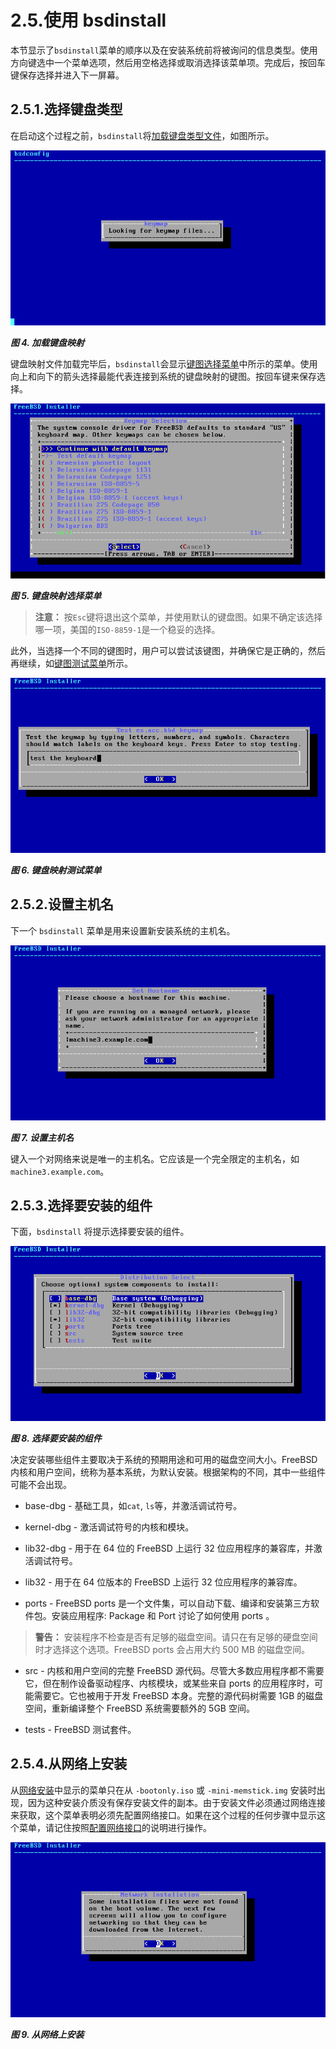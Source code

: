 # 2.5.使用 bsdinstall

本节显示了`bsdinstall`菜单的顺序以及在安装系统前将被询问的信息类型。使用方向键选中一个菜单选项，然后用空格选择或取消选择该菜单项。完成后，按回车键保存选择并进入下一屏幕。

## 2.5.1.选择键盘类型

在启动这个过程之前，`bsdinstall`将[加载键盘类型文件](https://docs.freebsd.org/en/books/handbook/bsdinstall/#bsdinstall-keymap-loading)，如图所示。

![](../.gitbook/assets/4.png)

***图 4. 加载键盘映射***

键盘映射文件加载完毕后，`bsdinstall`会显示[键图选择菜单](https://docs.freebsd.org/en/books/handbook/bsdinstall/#bsdinstall-keymap-10)中所示的菜单。使用向上和向下的箭头选择最能代表连接到系统的键盘映射的键图。按回车键来保存选择。

![](../.gitbook/assets/5.png)

***图 5. 键盘映射选择菜单***

>**注意：**
>按`Esc`键将退出这个菜单，并使用默认的键盘图。如果不确定该选择哪一项，美国的`ISO-8859-1`是一个稳妥的选择。

此外，当选择一个不同的键图时，用户可以尝试该键图，并确保它是正确的，然后再继续，如[键图测试菜单](https://docs.freebsd.org/en/books/handbook/bsdinstall/#bsdinstall-keymap-testing)所示。

![](../.gitbook/assets/6.png)

***图 6. 键盘映射测试菜单***

## 2.5.2.设置主机名

下一个 `bsdinstall` 菜单是用来设置新安装系统的主机名。

![](../.gitbook/assets/7.png)

***图 7. 设置主机名***

键入一个对网络来说是唯一的主机名。它应该是一个完全限定的主机名，如`machine3.example.com`。

## 2.5.3.选择要安装的组件

下面，`bsdinstall` 将提示选择要安装的组件。

![](../.gitbook/assets/8.png)

***图 8. 选择要安装的组件***

决定安装哪些组件主要取决于系统的预期用途和可用的磁盘空间大小。FreeBSD 内核和用户空间，统称为基本系统，为默认安装。根据架构的不同，其中一些组件可能不会出现。

- base-dbg - 基础工具，如`cat`, `ls`等，并激活调试符号。

- kernel-dbg - 激活调试符号的内核和模块。

- lib32-dbg - 用于在 64 位的 FreeBSD 上运行 32 位应用程序的兼容库，并激活调试符号。

- lib32 - 用于在 64 位版本的 FreeBSD 上运行 32 位应用程序的兼容库。

- ports - FreeBSD ports 是一个文件集，可以自动下载、编译和安装第三方软件包。安装应用程序: Package 和 Port 讨论了如何使用 ports 。

>**警告：**
>安装程序不检查是否有足够的磁盘空间。请只在有足够的硬盘空间时才选择这个选项。FreeBSD ports 会占用大约 500 MB 的磁盘空间。

- src - 内核和用户空间的完整 FreeBSD 源代码。尽管大多数应用程序都不需要它，但在制作设备驱动程序、内核模块，或某些来自 ports 的应用程序时，可能需要它。它也被用于开发 FreeBSD 本身。完整的源代码树需要 1GB 的磁盘空间，重新编译整个 FreeBSD 系统需要额外的 5GB 空间。

- tests - FreeBSD 测试套件。

## 2.5.4.从网络上安装

从[网络安装](https://docs.freebsd.org/en/books/handbook/bsdinstall/#bsdinstall-netinstall-notify)中显示的菜单只在从 `-bootonly.iso` 或 `-mini-memstick.img` 安装时出现，因为这种安装介质没有保存安装文件的副本。由于安装文件必须通过网络连接来获取，这个菜单表明必须先配置网络接口。如果在这个过程的任何步骤中显示这个菜单，请记住按照[配置网络接口](https://docs.freebsd.org/en/books/handbook/bsdinstall/#bsdinstall-config-network-dev)的说明进行操作。

![](../.gitbook/assets/9.png)

***图 9. 从网络上安装***
